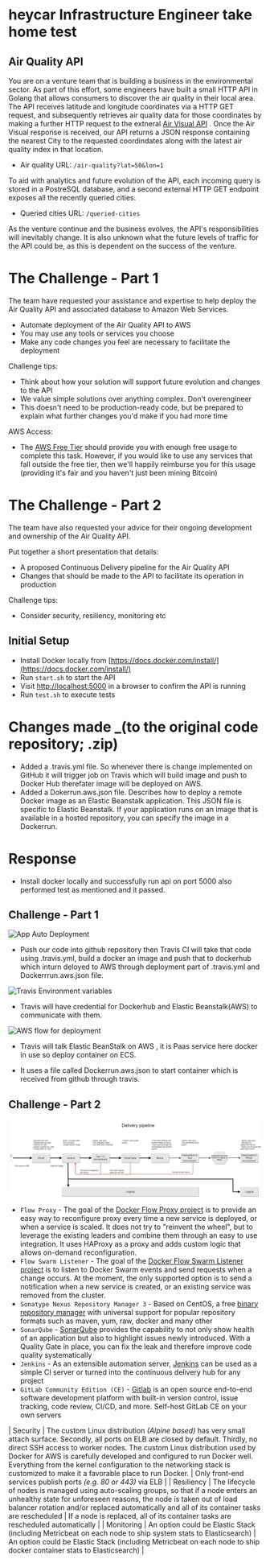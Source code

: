 # heycar Infrastructure Engineer take home test

## Air Quality API

You are on a venture team that is building a business in the environmental sector. As part of this effort, some engineers have built a small HTTP API in Golang that allows consumers to discover the air quality in their local area. The API receives latitude and longitude coordinates via a HTTP GET request, and subsequently retrieves air quality data for those coordinates by making a further HTTP request to the extneral [Air Visual API](https://airvisual.com/api) . Once the Air Visual response is received, our API returns a JSON response containing the nearest City to the requested coordindates along with the latest air quality index in that location. 

- Air quality URL: `/air-quality?lat=50&lon=1`

To aid with analytics and future evolution of the API, each incoming query is stored in a PostreSQL database, and a second external HTTP GET endpoint exposes all the recently queried cities.

- Queried cities URL: `/queried-cities`

As the venture continue and the business evolves, the API's responsibilities will inevitably change. It is also unknown what the future levels of traffic for the API could be, as this is dependent on the success of the venture.

# The Challenge - Part 1

The team have requested your assistance and expertise to help deploy the Air Quality API and associated database to Amazon Web Services. 

- Automate deployment of the Air Quality API to AWS
- You may use any tools or services you choose
- Make any code changes you feel are necessary to facilitate the deployment

Challenge tips:
- Think about how your solution will support future evolution and changes to the API
- We value simple solutions over anything complex. Don't overengineer
- This doesn't need to be production-ready code, but be prepared to explain what further changes you'd make if you had more time

AWS Access:
- The [AWS Free Tier](https://aws.amazon.com/free/) should provide you with enough free usage to complete this task. However, if you would like to use any services that fall outside the free tier, then we'll happily reimburse you for this usage (providing it's fair and you haven't just been mining Bitcoin)

# The Challenge - Part 2

The team have also requested your advice for their ongoing development and ownership of the Air Quality API.

Put together a short presentation that details:

- A proposed Continuous Delivery pipeline for the Air Quality API
- Changes that should be made to the API to facilitate its operation in production

Challenge tips:
- Consider security, resiliency, monitoring etc


## Initial Setup
- Install Docker locally from [https://docs.docker.com/install/](https://docs.docker.com/install/)
- Run `start.sh` to start the API
- Visit [http://localhost:5000](http://localhost:5000) in a browser to confirm the API is running
- Run `test.sh` to execute tests

# Changes made _(to the original code repository; .zip)
- Added a .travis.yml file. So whenever there is change implemented on GitHub it will trigger job on Travis which will build image and push to Docker Hub therefater image will be deployed on AWS.
- Added a Dokerrun.aws.json file. Describes how to deploy a remote Docker image as an Elastic Beanstalk application. This JSON file is specific to Elastic Beanstalk. If your application runs on an image that is available in a hosted repository, you can specify the image in a Dockerrun.

# Response
- Install docker locally and successfully run api on port 5000 also performed test as mentioned and it passed.

## Challenge - Part 1
![App Auto Deployment](https://user-images.githubusercontent.com/63913243/130072826-c62b9864-5bd0-45a8-bd6b-ce328c7a9237.PNG)

- Push our code into github repository then Travis CI will take that code using .travis.yml, build a docker  an image and push that to dockerhub which inturn deloyed to AWS through deployment part of .travis.yml and Dockerrrun.aws.json file.

![Travis Environment variables](https://user-images.githubusercontent.com/63913243/129980477-80904ccb-cd19-4f75-b895-18a86ce763a9.png)

- Travis will have credential for Dockerhub and Elastic Beanstalk(AWS) to communicate with them.

![AWS flow for deployment](https://user-images.githubusercontent.com/63913243/130073607-1ab78a7e-189b-435e-a3d1-9498b2996caf.PNG)

- Travis will talk Elastic BeanStalk on AWS , it is Paas service here docker in use so deploy container on ECS.

- It uses a file called Dockerrun.aws.json to start container which is received from github through travis.

## Challenge - Part 2
![Delivery pipeline](./pics/BCGDV_Stack-Pipeline.png "Delivery pipeline")

* `Flow Proxy` - The goal of the [Docker Flow Proxy project](https://github.com/vfarcic/docker-flow-proxy) is to provide an easy way to reconfigure proxy every time a new service is deployed, or when a service is scaled. It does not try to "reinvent the wheel", but to leverage the existing leaders and combine them through an easy to use integration. It uses HAProxy as a proxy and adds custom logic that allows on-demand reconfiguration.
* `Flow Swarm Listener` - The goal of the [Docker Flow Swarm Listener project](https://github.com/vfarcic/docker-flow-swarm-listener) is to listen to Docker Swarm events and send requests when a change occurs. At the moment, the only supported option is to send a notification when a new service is created, or an existing service was removed from the cluster.
* `Sonatype Nexus Repository Manager 3` - Based on CentOS, a free [binary repository manager](https://github.com/sonatype/docker-nexus3) with universal support for popular repository formats such as maven, yum, raw, docker and many other
* `SonarQube` - [SonarQube](https://github.com/SonarSource/sonarqube) provides the capability to not only show health of an application but also to highlight issues newly introduced. With a Quality Gate in place, you can fix the leak and therefore improve code quality systematically
* `Jenkins` - As an extensible automation server, [Jenkins](https://hub.docker.com/r/jenkinsci/blueocean/) can be used as a simple CI server or turned into the continuous delivery hub for any project
* `GitLab Community Edition (CE)` -  [Gitlab](https://github.com/sameersbn/docker-gitlab) is an open source end-to-end software development platform with built-in version control, issue tracking, code review, CI/CD, and more. Self-host GitLab CE on your own servers

| Security | The custom Linux distribution _(Alpine based)_ has very small attach surface. Secondly, all ports on ELB are closed by default. Thirdly, no direct SSH access to worker nodes. The custom Linux distribution used by Docker for AWS is carefully developed and configured to run Docker well. Everything from the kernel configuration to the networking stack is customized to make it a favorable place to run Docker. | Only front-end services publish ports _(e.g. 80 or 443)_ via ELB |
| Resiliency | The lifecycle of nodes is managed using auto-scaling groups, so that if a node enters an unhealthy state for unforeseen reasons, the node is taken out of load balancer rotation and/or replaced automatically and all of its container tasks are rescheduled | If a node is replaced, all of its container tasks are rescheduled automatically |
| Monitoring | An option could be Elastic Stack (including Metricbeat on each node to ship system stats to Elasticsearch) |  An option could be Elastic Stack (including Metricbeat on each node to ship docker container stats to Elasticsearch) |

